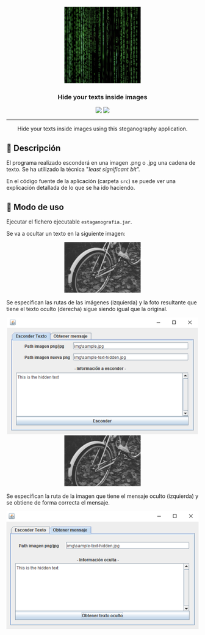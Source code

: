 <p align="center">
  <a href="" rel="noopener">
 <img width=200px height=200px src="img/logo.jpg" alt="Project logo"></a>
</p>
<h3 align="center">Hide your texts inside images</h3>

<div align="center">
    <img src="https://img.shields.io/badge/Java-v8-orange?logo=java" />
    <img src="https://img.shields.io/badge/license-MIT-green" />
</div>


---

<p align="center">Hide your texts inside images using this steganography application.</p>

## 🧐 Descripción
El programa realizado esconderá en una imagen .png o .jpg una cadena de texto. Se ha utilizado la técnica "*least significant bit*”.

En el código fuente de la aplicación (carpeta `src`) se puede ver una explicación detallada de lo que se ha ido haciendo.

## 🎈 Modo de uso
Ejecutar el fichero ejecutable `estaganografia.jar`.

Se va a ocultar un texto en la siguiente imagen:

<div align="center"><img src="img/sample.jpg" width="200"/></div>

Se especifican las rutas de las imágenes (izquierda) y la foto resultante que tiene el texto oculto (derecha) sigue siendo igual que la original.

<div align="center"><img src="img/esconder.png" width="500"/><img src="img/sample-text-hidden.jpg" width="200"/></div>

Se especifican la ruta de la imagen que tiene el mensaje oculto (izquierda) y se obtiene de forma correcta el mensaje.

<div align="center"><img src="img/obtener.png" width="550"/></div>

